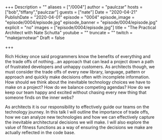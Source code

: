 +++
Description = ""
aliases = ["/0004"]
author = "paulczar"
hosts = ["bob","tiffany","paulczar"]
guests = ["nate"]
Date = "2020-04-21"
PublishDate = "2020-04-01"
episode = "0004"
episode_image = "episode/0004/episode.jpg"
episode_banner = "episode/0004/episode.jpg"
explicit = "no"
images = ["episode/0004/episode.jpg"]
title = "The Practical Architect with Nate Schutta"
youtube = ""
truncate = ""
twitch = "makejarnotwar"
Draft = false

+++

Rich Hickey once said programmers know the benefits of everything and the trade offs of nothing…an approach that can lead a project down a path of frustrated developers and unhappy customers. As architects though, we must consider the trade offs of every new library, language, pattern or approach and quickly make decisions often with incomplete information. How should we think about the inevitable technology choices we have to make on a project? How do we balance competing agendas? How do we keep our team happy and excited without chasing every new thing that someone finds on the inner webs?

As architects it is our responsibility to effectively guide our teams on the technology journey. In this talk I will outline the importance of trade offs, how we can analyze new technologies and how we can effectively capture the inevitable architectural decisions we will make. I will also explore the value of fitness functions as a way of ensuring the decisions we make are actually reflected in the code base.